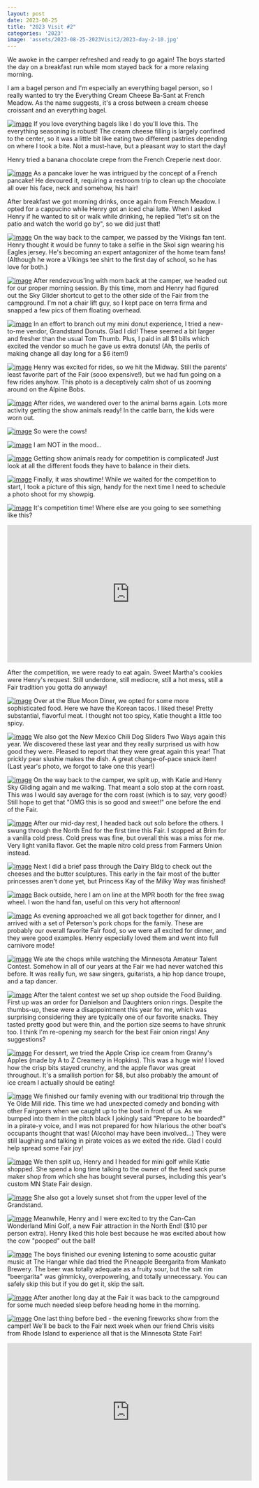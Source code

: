 ```yaml
---
layout: post
date: 2023-08-25
title: "2023 Visit #2"
categories: '2023'
image: 'assets/2023-08-25-2023Visit2/2023-day-2-10.jpg'
---
```


We awoke in the camper refreshed and ready to go again! The boys started the day on a breakfast run while mom stayed back for a more relaxing morning.

I am a bagel person and I'm especially an everything bagel person, so I really wanted to try the Everything Cream Cheese Ba-Sant at French Meadow. As the name suggests, it's a cross between a cream cheese croissant and an everything bagel.

[![image](/assets/2023-08-25-2023Visit2/2023-day-2-1.jpg)](/assets/2023-08-25-2023Visit2/2023-day-2-1.jpg)
If you love everything bagels like I do you'll love this. The everything seasoning is robust! The cream cheese filling is largely confined to the center, so it was a little bit like eating two different pastries depending on where I took a bite. Not a must-have, but a pleasant way to start the day!

Henry tried a banana chocolate crepe from the French Creperie next door.

[![image](/assets/2023-08-25-2023Visit2/2023-day-2-2.jpg)](/assets/2023-08-25-2023Visit2/2023-day-2-2.jpg)
As a pancake lover he was intrigued by the concept of a French pancake! He devoured it, requiring a restroom trip to clean up the chocolate all over his face, neck and somehow, his hair!

After breakfast we got morning drinks, once again from French Meadow. I opted for a cappucino while Henry got an iced chai latte. When I asked Henry if he wanted to sit or walk while drinking, he replied "let's sit on the patio and watch the world go by", so we did just that!

[![image](/assets/2023-08-25-2023Visit2/2023-day-2-3.jpg)](/assets/2023-08-25-2023Visit2/2023-day-2-3.jpg)
On the way back to the camper, we passed by the Vikings fan tent. Henry thought it would be funny to take a selfie in the Skol sign wearing his Eagles jersey. He's becoming an expert antagonizer of the home team fans! (Although he wore a Vikings tee shirt to the first day of school, so he has love for both.)

[![image](/assets/2023-08-25-2023Visit2/2023-day-2-4.jpg)](/assets/2023-08-25-2023Visit2/2023-day-2-4.jpg)
After rendezvous'ing with mom back at the camper, we headed out for our proper morning session. By this time, mom and Henry had figured out the Sky Glider shortcut to get to the other side of the Fair from the campground. I'm not a chair lift guy, so I kept pace on terra firma and snapped a few pics of them floating overhead.

[![image](/assets/2023-08-25-2023Visit2/2023-day-2-5.jpg)](/assets/2023-08-25-2023Visit2/2023-day-2-5.jpg)
In an effort to branch out my mini donut experience, I tried a new-to-me vendor, Grandstand Donuts. Glad I did! These seemed a bit larger and fresher than the usual Tom Thumb. Plus, I paid in all $1 bills which excited the vendor so much he gave us extra donuts! (Ah, the perils of making change all day long for a $6 item!)

[![image](/assets/2023-08-25-2023Visit2/2023-day-2-6.jpg)](/assets/2023-08-25-2023Visit2/2023-day-2-6.jpg)
Henry was excited for rides, so we hit the Midway. Still the parents' least favorite part of the Fair (sooo expensive!), but we had fun going on a few rides anyhow. This photo is a deceptively calm shot of us zooming around on the Alpine Bobs.

[![image](/assets/2023-08-25-2023Visit2/2023-day-2-7.jpg)](/assets/2023-08-25-2023Visit2/2023-day-2-7.jpg)
After rides, we wandered over to the animal barns again. Lots more activity getting the show animals ready! In the cattle barn, the kids were worn out.

[![image](/assets/2023-08-25-2023Visit2/2023-day-2-8.jpg)](/assets/2023-08-25-2023Visit2/2023-day-2-8.jpg)
So were the cows!

[![image](/assets/2023-08-25-2023Visit2/2023-day-2-11.jpg)](/assets/2023-08-25-2023Visit2/2023-day-2-11.jpg)
I am NOT in the mood...

[![image](/assets/2023-08-25-2023Visit2/2023-day-2-9.jpg)](/assets/2023-08-25-2023Visit2/2023-day-2-9.jpg)
Getting show animals ready for competition is complicated! Just look at all the different foods they have to balance in their diets.

[![image](/assets/2023-08-25-2023Visit2/2023-day-2-10.jpg)](/assets/2023-08-25-2023Visit2/2023-day-2-10.jpg)
Finally, it was showtime! While we waited for the competition to start, I took a picture of this sign, handy for the next time I need to schedule a photo shoot for my showpig.

[![image](/assets/2023-08-25-2023Visit2/2023-day-2-12.jpg)](/assets/2023-08-25-2023Visit2/2023-day-2-12.jpg)
It's competition time! Where else are you going to see something like this?

<iframe width="560" height="315" src="https://www.youtube.com/embed/dWVw4xWiegc?si=cEQaxkaluUbQUyMW" title="YouTube video player" frameborder="0" allow="accelerometer; autoplay; clipboard-write; encrypted-media; gyroscope; picture-in-picture; web-share" allowfullscreen></iframe>

After the competition, we were ready to eat again. Sweet Martha's cookies were Henry's request. Still underdone, still mediocre, still a hot mess, still a Fair tradition you gotta do anyway!

[![image](/assets/2023-08-25-2023Visit2/2023-day-2-14.jpg)](/assets/2023-08-25-2023Visit2/2023-day-2-14.jpg)
Over at the Blue Moon Diner, we opted for some more sophisticated food. Here we have the Korean tacos. I liked these! Pretty substantial, flavorful meat. I thought not too spicy, Katie thought a little too spicy.

[![image](/assets/2023-08-25-2023Visit2/2023-day-2-15.jpg)](/assets/2023-08-25-2023Visit2/2023-day-2-15.jpg)
We also got the New Mexico Chili Dog Sliders Two Ways again this year. We discovered these last year and they really surprised us with how good they were. Pleased to report that they were great again this year! That prickly pear slushie makes the dish. A great change-of-pace snack item! (Last year's photo, we forgot to take one this year!)

[![image](/assets/2023-08-25-2023Visit2/2023-day-2-31.jpg)](/assets/2023-08-25-2023Visit2/2023-day-2-31.jpg)
On the way back to the camper, we split up, with Katie and Henry Sky Gliding again and me walking. That meant a solo stop at the corn roast. This was I would say average for the corn roast (which is to say, very good!) Still hope to get that "OMG this is so good and sweet!" one before the end of the Fair.

[![image](/assets/2023-08-25-2023Visit2/2023-day-2-16.jpg)](/assets/2023-08-25-2023Visit2/2023-day-2-16.jpg)
After our mid-day rest, I headed back out solo before the others. I swung through the North End for the first time this Fair. I stopped at Brim for a vanilla cold press. Cold press was fine, but overall this was a miss for me. Very light vanilla flavor. Get the maple nitro cold press from Farmers Union instead.

[![image](/assets/2023-08-25-2023Visit2/2023-day-2-17.jpg)](/assets/2023-08-25-2023Visit2/2023-day-2-17.jpg)
Next I did a brief pass through the Dairy Bldg to check out the cheeses and the butter sculptures. This early in the fair most of the butter princesses aren't done yet, but Princess Kay of the Milky Way was finished!

[![image](/assets/2023-08-25-2023Visit2/2023-day-2-18.jpg)](/assets/2023-08-25-2023Visit2/2023-day-2-18.jpg)
Back outside, here I am on line at the MPR booth for the free swag wheel. I won the hand fan, useful on this very hot afternoon!

[![image](/assets/2023-08-25-2023Visit2/2023-day-2-19.jpg)](/assets/2023-08-25-2023Visit2/2023-day-2-19.jpg)
As evening approached we all got back together for dinner, and I arrived with a set of Peterson's pork chops for the family. These are probably our overall favorite Fair food, so we were all excited for dinner, and they were good examples. Henry especially loved them and went into full carnivore mode!

[![image](/assets/2023-08-25-2023Visit2/2023-day-2-21.jpg)](/assets/2023-08-25-2023Visit2/2023-day-2-21.jpg)
We ate the chops while watching the Minnesota Amateur Talent Contest. Somehow in all of our years at the Fair we had never watched this before. It was really fun, we saw singers, guitarists, a hip hop dance troupe, and a tap dancer.

[![image](/assets/2023-08-25-2023Visit2/2023-day-2-22.jpg)](/assets/2023-08-25-2023Visit2/2023-day-2-22.jpg)
After the talent contest we set up shop outside the Food Building. First up was an order for Danielson and Daughters onion rings. Despite the thumbs-up, these were a disappointment this year for me, which was surprising considering they are typically one of our favorite snacks. They tasted pretty good but were thin, and the portion size seems to have shrunk too. I think I'm re-opening my search for the best Fair onion rings! Any suggestions?

[![image](/assets/2023-08-25-2023Visit2/2023-day-2-23.jpg)](/assets/2023-08-25-2023Visit2/2023-day-2-23.jpg)
For dessert, we tried the Apple Crisp ice cream from Granny's Apples (made by A to Z Creamery in Hopkins). This was a huge win! I loved how the crisp bits stayed crunchy, and the apple flavor was great throughout. It's a smallish portion for $8, but also probably the amount of ice cream I actually should be eating!

[![image](/assets/2023-08-25-2023Visit2/2023-day-2-24.jpg)](/assets/2023-08-25-2023Visit2/2023-day-2-24.jpg)
We finished our family evening with our traditional trip through the Ye Olde Mill ride. This time we had unexpected comedy and bonding with other Fairgoers when we caught up to the boat in front of us. As we bumped into them in the pitch black I jokingly said "Prepare to be boarded!" in a pirate-y voice, and I was not prepared for how hilarious the other boat's occupants thought that was! (Alcohol may have been involved...) They were still laughing and talking in pirate voices as we exited the ride. Glad I could help spread some Fair joy!

[![image](/assets/2023-08-25-2023Visit2/2023-day-2-25.jpg)](/assets/2023-08-25-2023Visit2/2023-day-2-25.jpg)
We then split up, Henry and I headed for mini golf while Katie shopped. She spend a long time talking to the owner of the feed sack purse maker shop from which she has bought several purses, including this year's custom MN State Fair design.

[![image](/assets/2023-08-25-2023Visit2/2023-day-2-26.jpg)](/assets/2023-08-25-2023Visit2/2023-day-2-26.jpg)
She also got a lovely sunset shot from the upper level of the Grandstand.

[![image](/assets/2023-08-25-2023Visit2/2023-day-2-27.jpg)](/assets/2023-08-25-2023Visit2/2023-day-2-27.jpg)
Meanwhile, Henry and I were excited to try the Can-Can Wonderland Mini Golf, a new Fair attraction in the North End! ($10 per person extra). Henry liked this hole best because he was excited about how the cow "pooped" out the ball!

[![image](/assets/2023-08-25-2023Visit2/2023-day-2-28.jpg)](/assets/2023-08-25-2023Visit2/2023-day-2-28.jpg)
The boys finished our evening listening to some acoustic guitar music at The Hangar while dad tried the Pineapple Beergarita from Mankato Brewery. The beer was totally adequate as a fruity sour, but the salt rim "beergarita" was gimmicky, overpowering, and totally unnecessary. You can safely skip this but if you do get it, skip the salt.

[![image](/assets/2023-08-25-2023Visit2/2023-day-2-29.jpg)](/assets/2023-08-25-2023Visit2/2023-day-2-29.jpg)
After another long day at the Fair it was back to the campground for some much needed sleep before heading home in the morning.

[![image](/assets/2023-08-25-2023Visit2/2023-day-2-30.jpg)](/assets/2023-08-25-2023Visit2/2023-day-2-30.jpg)
One last thing before bed - the evening fireworks show from the camper! We'll be back to the Fair next week when our friend Chris visits from Rhode Island to experience all that is the Minnesota State Fair!

<iframe width="560" height="315" src="https://www.youtube.com/embed/2VdqDPjrfeY?si=kOlO1jKVP8VovGO9" title="YouTube video player" frameborder="0" allow="accelerometer; autoplay; clipboard-write; encrypted-media; gyroscope; picture-in-picture; web-share" allowfullscreen></iframe>